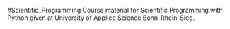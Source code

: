 #Scientific_Programming
Course material for Scientific Programming with Python given at University of Applied Science Bonn-Rhein-Sieg.
